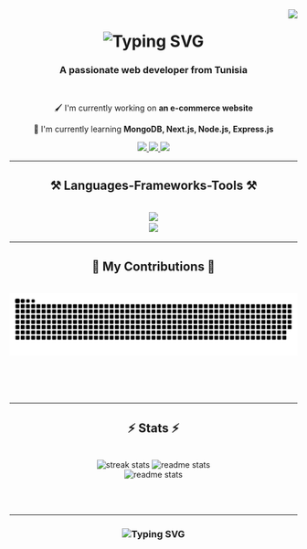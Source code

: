 <img align="right" src="https://visitor-badge.laobi.icu/badge?page_id=jihenmansour.jihenmansour"/>

<h1 align="center">
 <img src="https://readme-typing-svg.demolab.com?font=Righteous&size=35&center=true&duration=3000&pause=1000&color=9d4edd&width=500&height=70&lines=Hi+There!+👋;+ I'm+Jihen+Mansour!;" alt="Typing SVG" />
</h1>

<h3 align="center">A passionate web developer from Tunisia</h3>

<br/>

<div align="center">
  
 🖌 I'm currently working on **an e-commerce website** 
 
 🌿 I'm currently learning **MongoDB, Next.js, Node.js, Express.js**
 
</div>

<div align="center">
  
<a href="mailto:jihenmn8@gmail.com">
 <img src="https://img.shields.io/badge/Gmail-ff006e?style=for-the-badge&logo=gmail&logoColor=white"/>
</a>

<a href="https://www.linkedin.com/in/jihen-mansour-392324178/">
 <img src="https://img.shields.io/badge/LinkedIn-3a86ff?style=for-the-badge&logo=linkedin&logoColor=white"/>
</a>
 <a href="https://jihen-mansour.vercel.app/">
 <img src="https://img.shields.io/badge/Portfolio-8338ec?style=for-the-badge&logo=About.me&logoColor=white"/>
</a>
</div>
<hr/>

<h2 align="center">⚒️ Languages-Frameworks-Tools ⚒️</h2>

<br/>
<div align="center">
 <a href="https://skillicons.dev">
  <img src="https://skillicons.dev/icons?i=nodejs,github,python,javascript,express,mongodb" /><br/>
  <img src="https://skillicons.dev/icons?i=react,bootstrap,tailwind,mysql,html,css,vscode,git" />
 </a>
</div>
<hr/>

<div align="center">
<h2>🐍 My Contributions 🐍 </h2> 
 <br/>

  <img alt="github-snake" src="https://github.com/jihenmansour/jihenmansour/blob/output/github-contribution-grid-snake.svg" />

<br/><br/><br/>
</div>
<hr/>

<h2 align="center">⚡ Stats ⚡</h2>
<br/>
<div align="center">
 <img width=390 src="https://streak-stats.demolab.com/?user=jihenmansour&count_private=true&theme=jolly&border_radius=10" alt="streak stats"/>
  <img width=390 src="https://github-readme-stats.vercel.app/api?username=jihenmansour&count_private=true&shaow_icons=true&theme=jolly&rank_icon=github&border_radius=10" alt="readme stats"/>
 <br/>
 <img width=325 src="https://github-readme-stats.vercel.app/api/top-langs/?username=jihenmansour&hide=HTML&langs_count=8&layout=compact&theme=jolly&border_radius=10&size_weight=0.5&count_weight=0.5&exclude_repo=github-readme-stats" alt="readme stats"/>
</div>

<br/><br/>
<hr/>

<h3 align="center">
 <img src="https://readme-typing-svg.demolab.com?font=Righteous&size=35&center=true&duration=3000&pause=1000&color=9d4edd&width=500&height=70&lines=Thanks+for+visiting!;+Shoot+me+a+message+on+LinkedIn!;I'm+always+down+to+collab 🙂" alt="Typing SVG" />
</h3>

<br/>




